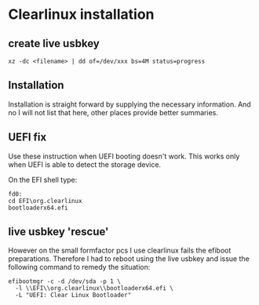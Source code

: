 # Clearlinux installation
## create live usbkey 
```
xz -dc <filename> | dd of=/dev/xxx bs=4M status=progress
```

## Installation
Installation is straight forward by supplying the necessary information.
And no I will not list that here, other places provide better summaries.

## UEFI fix
Use these instruction when UEFI booting doesn't work.
This works only when UEFI is able to detect the storage device.

On the EFI shell type:
```
fd0:
cd EFI\org.clearlinux
bootloaderx64.efi
```

## live usbkey 'rescue'
However on the small formfactor pcs I use clearlinux fails the efiboot 
preparations. Therefore I had to reboot using the live usbkey and issue the
following command to remedy the situation:

```
efibootmgr -c -d /dev/sda -p 1 \
  -l \\EFI\\org.clearlinux\\bootloaderx64.efi \
  -L "UEFI: Clear Linux Bootloader"
```
